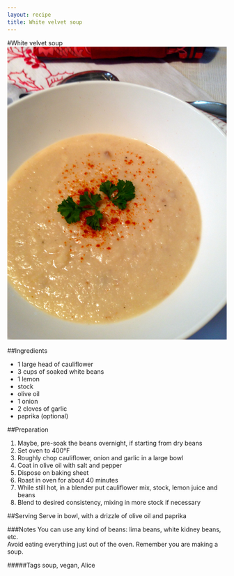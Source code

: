 ```yaml
---
layout: recipe
title: White velvet soup 
---
```


#White velvet soup
![image](img/white_velvet_soup1.jpg)

##Ingredients
* 1 large head of cauliflower
* 3 cups of soaked white beans
* 1 lemon
* stock
* olive oil
* 1 onion
* 2 cloves of garlic
* paprika (optional)

##Preparation
1. Maybe, pre-soak the beans overnight, if starting from dry beans
2. Set oven to 400°F
3. Roughly chop cauliflower, onion and garlic in a large bowl
4. Coat in olive oil with salt and pepper
5. Dispose on baking sheet
6. Roast in oven for about 40 minutes
7. While still hot, in a blender put cauliflower mix, stock, lemon juice and beans
8. Blend to desired consistency, mixing in more stock if necessary

##Serving
Serve in bowl, with a drizzle of olive oil and paprika

###Notes
You can use any kind of beans: lima beans, white kidney beans, etc.  
Avoid eating everything just out of the oven. Remember you are making a soup.

#####Tags
soup, vegan, Alice